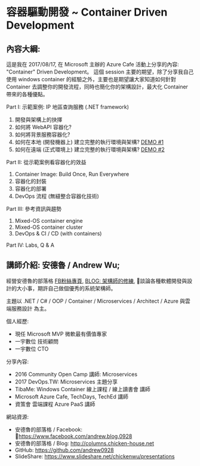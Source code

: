 # 容器驅動開發 ~ Container Driven Development

## 內容大綱:

這是我在 2017/08/17, 在 Microsoft 主辦的 Azure Cafe 活動上分享的內容: "Container" Driven Development。
這個 session 主要的期望，除了分享我自己使用 windows container 的經驗之外，主要也是期望讓大家知道如何針對
Container 去調整你的開發流程，同時也簡化你的架構設計，最大化 Container 帶來的各種優點。

Part I: 示範案例: IP 地區查詢服務 (.NET framework)
1. 開發與架構上的抉擇
1. 如何將 WebAPI 容器化?
1. 如何將背景服務容器化?
1. 如何在本地 (開發機器上) 建立完整的執行環境與架構? [DEMO #1](https://www.youtube.com/edit?o=U&video_id=mzdenIp2zec)
1. 如何在遠端 (正式環境上) 建立完整的執行環境與架構? [DEMO #2](https://www.youtube.com/edit?o=U&video_id=1olEYaGMekw)

Part II: 從示範案例看容器化的效益
1. Container Image: Build Once, Run Everywhere
1. 容器化的封裝
1. 容器化的部署
1. DevOps 流程 (無縫整合容器化技術)

Part III: 參考資訊與趨勢
1. Mixed-OS container engine
1. Mixed-OS container cluster
1. DevOps & CI / CD (with containers)

Part IV: Labs, Q & A






## 講師介紹: 安德魯 / Andrew Wu;

經營安德魯的部落格 [FB粉絲專頁](https://www.facebook.com/andrew.blog.0928), [BLOG: 架構師的修練](http://columns.chicken-house.net), 談論各種軟體開發與設計的大小事，期許自己做個優秀的系統架構師。

主題以 .NET / C# / OOP / Container / Microservices / Architect / Azure 與雲端服務設計 為主。


個人經歷:

* 現任 Microsoft MVP 微軟最有價值專家
* 一宇數位 技術顧問
* 一宇數位 CTO

分享內容:

* 2016 Community Open Camp 講師: Microservices
* 2017 DevOps.TW: Microservices 主題分享
* TibaMe: Windows Container 線上課程 / 線上讀書會 講師
* Microsoft Azure Cafe, TechDays, TechEd 講師
* 資策會 雲端課程 Azure PaaS 講師


網站資源:

* 安德魯的部落格 / Facebook: https://www.facebook.com/andrew.blog.0928  
* 安德魯的部落格 / Blog: http://columns.chicken-house.net  
* GitHub:   https://github.com/andrew0928
* SlideShare: https://www.slideshare.net/chickenwu/presentations

